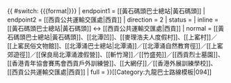 {{ #switch: {{{format|}}}
  | endpoint1 = [[黃石碼頭巴士總站|黃石碼頭]]
  | endpoint2 = [[西貢公共運輸交匯處|西貢]]
  | direction = 2
  | status =
  | inline = [[黃石碼頭巴士總站|黃石碼頭]] ↔ [[西貢公共運輸交匯處|西貢]]
  | normal = [[黃石碼頭巴士總站|黃石碼頭]]、[[北潭凹]]、[[麥理浩夫人度假村]]、[[上窰村]]／[[上窰民俗文物館]]、[[北潭涌巴士總站|北潭涌]]／[[北潭涌自然教育徑]]／[[上窰郊遊徑]]／[[保良局北潭涌渡假營]]、[[斬竹灣]]／[[竹盛苑]]／[[西貢烈士墓園]]、[[香港青年協會賽馬會西貢戶外訓練營]]、[[大網仔]]／[[香港外展訓練學校]]、[[西貢公共運輸交匯處|西貢]]
  | full =
}}<noinclude>[[Category:九龍巴士路線模板|094]]</noinclude>
